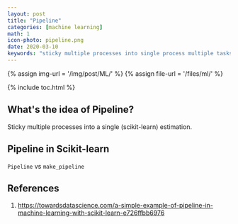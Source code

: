 ```yaml
---
layout: post
title: "Pipeline"
categories: [machine learning]
math: 1
icon-photo: pipeline.png
date: 2020-03-10
keywords: "sticky multiple processes into single process multiple tasks at once make_pipeline scaling svm pca sequential work algorithm training parameter best parameter tuning gridsearch cross validation scaling train test sets different folds folds scikit-learn"
---
```


{% assign img-url = '/img/post/ML/' %}
{% assign file-url = '/files/ml/' %}

{% include toc.html %}

## What's the idea of Pipeline?

Sticky multiple processes into a single (scikit-learn) estimation.

## Pipeline in Scikit-learn

`Pipeline` vs `make_pipeline`

## References

1. https://towardsdatascience.com/a-simple-example-of-pipeline-in-machine-learning-with-scikit-learn-e726ffbb6976






